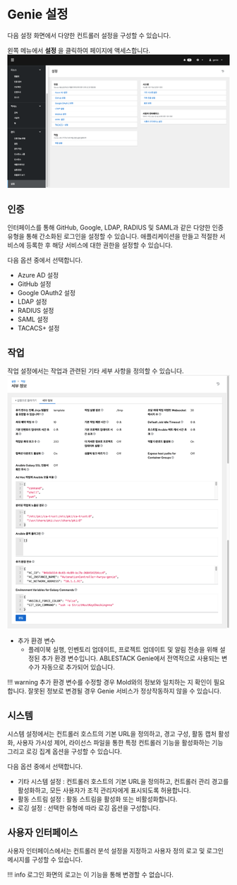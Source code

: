 # Genie 설정
다음 설정 화면에서 다양한 컨트롤러 설정을 구성할 수 있습니다.

왼쪽 메뉴에서 **설정** 을 클릭하여 페이지에 액세스합니다.
![genie-configuration-info](../../assets/images/genie-configuration-info.png)

## 인증
인터페이스를 통해 GitHub, Google, LDAP, RADIUS 및 SAML과 같은 다양한 인증 유형을 통해 간소화된 로그인을 설정할 수 있습니다. 애플리케이션을 만들고 적절한 서비스에 등록한 후 해당 서비스에 대한 권한을 설정할 수 있습니다.

다음 옵션 중에서 선택합니다.

*	Azure AD 설정
*	GitHub 설정
*	Google OAuth2 설정
*	LDAP 설정
*	RADIUS 설정
*	SAML 설정
*	TACACS+ 설정


## 작업
작업 설정에서는 작업과 관련된 기타 세부 사항을 정의할 수 있습니다.
![genie-configuration-jobs](../../assets/images/genie-configuration-jobs.png)

* 추가 환경 변수
    *	플레이북 실행, 인벤토리 업데이트, 프로젝트 업데이트 및 알림 전송을 위해 설정된 추가 환경 변수입니다. ABLESTACK Genie에서 전역적으로 사용되는 변수가 자동으로 추가되어 있습니다.

!!! warning
    추가 환경 변수를 수정할 경우 Mold와의 정보와 일치하는 지 확인이 필요합니다. 잘못된 정보로 변경될 경우 Genie 서비스가 정상작동하지 않을 수 있습니다.

## 시스템
시스템 설정에서는 컨트롤러 호스트의 기본 URL을 정의하고, 경고 구성, 활동 캡처 활성화, 사용자 가시성 제어, 라이선스 파일을 통한 특정 컨트롤러 기능을 활성화하는 기능 그리고 로깅 집계 옵션을 구성할 수 있습니다.

다음 옵션 중에서 선택합니다.

* 기타 시스템 설정 : 컨트롤러 호스트의 기본 URL을 정의하고, 컨트롤러 관리 경고를 활성화하고, 모든 사용자가 조직 관리자에게 표시되도록 허용합니다.
* 활동 스트림 설정 : 활동 스트림을 활성화 또는 비활성화합니다.
* 로깅 설정 : 선택한 유형에 따라 로깅 옵션을 구성합니다.

## 사용자 인터페이스
사용자 인터페이스에서는 컨트롤러 분석 설정을 지정하고 사용자 정의 로고 및 로그인 메시지를 구성할 수 있습니다.

!!! info
    로그인 화면의 로고는 이 기능을 통해 변경할 수 없습니다.
